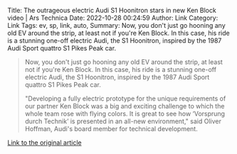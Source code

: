 Title: The outrageous electric Audi S1 Hoonitron stars in new Ken Block video | Ars Technica
Date: 2022-10-28 00:24:59
Author: Link
Category: Link
Tags: ev, sp, link, auto, 
Summary: Now, you don't just go hooning any old EV around the strip, at least not if you're Ken Block. In this case, his ride is a stunning one-off electric Audi, the S1 Hoonitron, inspired by the 1987 Audi Sport quattro S1 Pikes Peak car.

> Now, you don't just go hooning any old EV around the strip, at least not if you're Ken Block. In this case, his ride is a stunning one-off electric Audi, the S1 Hoonitron, inspired by the 1987 Audi Sport quattro S1 Pikes Peak car.
> 
> "Developing a fully electric prototype for the unique requirements of our partner Ken Block was a big and exciting challenge to which the whole team rose with flying colors. It is great to see how ‘Vorsprung durch Technik’ is presented in an all-new environment," said Oliver Hoffman, Audi's board member for technical development.

[Link to the original article](https://arstechnica.com/cars/2022/10/the-outrageous-electric-audi-s1-hoonitron-stars-in-new-ken-block-video/)
